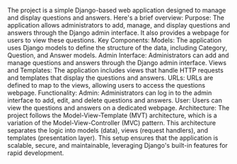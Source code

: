 The project is a simple Django-based web application designed to manage and display questions and answers. Here's a brief overview:
Purpose: The application allows administrators to add, manage, and display questions and answers through the Django admin interface. It also provides a webpage for users to view these questions.
Key Components:
Models: The application uses Django models to define the structure of the data, including Category, Question, and Answer models.
Admin Interface: Administrators can add and manage questions and answers through the Django admin interface.
Views and Templates: The application includes views that handle HTTP requests and templates that display the questions and answers.
URLs: URLs are defined to map to the views, allowing users to access the questions webpage.
Functionality:
Admin: Administrators can log in to the admin interface to add, edit, and delete questions and answers.
User: Users can view the questions and answers on a dedicated webpage.
Architecture: The project follows the Model-View-Template (MVT) architecture, which is a variation of the Model-View-Controller (MVC) pattern. This architecture separates the logic into models (data), views (request handlers), and templates (presentation layer).
This setup ensures that the application is scalable, secure, and maintainable, leveraging Django's built-in features for rapid development.
